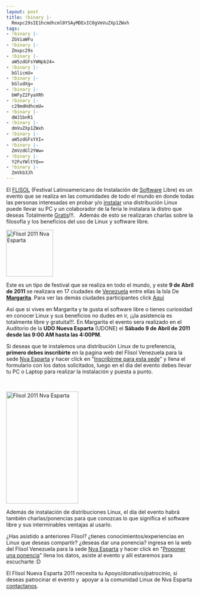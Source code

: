 ```yaml
---
layout: post
title: !binary |-
  Rmxpc29sIE1hcmdhcml0YSAyMDExIC0gVmVuZXp1ZWxh
tags:
- !binary |-
  ZGViaWFu
- !binary |-
  Zmxpc29s
- !binary |-
  aW5zdGFsYWNpb24=
- !binary |-
  bGlicmU=
- !binary |-
  bGludXg=
- !binary |-
  bWFyZ2FyaXRh
- !binary |-
  c29mdHdhcmU=
- !binary |-
  dWJ1bnR1
- !binary |-
  dmVuZXp1ZWxh
- !binary |-
  aW5zdGFsYXI=
- !binary |-
  ZmVzdGl2YWw=
- !binary |-
  Y2FuYWltYQ==
- !binary |-
  ZmVkb3Jh
---
```

El <a title="Web Flisol" rel="nofollow" href="http://www.flisol.org.ve/" target="_blank">FLISOL</a> (Festival Latinoamericano de Instalación de <a title="Software" href="../tag/software/">Software</a> Libre) es un evento que se realiza en las comunidades de todo el mundo en donde todas las personas interesadas en probar y/o <a title="instalar" href="../tag/instalar/">instalar</a> una distribución Linux puede llevar su PC y un colaborador de la feria le instalara la distro que deseas Totalmente <a title="Gratis" href="../tag/gratis/">Gratis</a>!!!.   Además de esto se realizaran charlas sobre la filosofía y los beneficios del uso de Linux y software libre.

<a href="http://blog.jam.net.ve/imagenes/uploads/2011/03/flisol2011.png"><img class="aligncenter size-full wp-image-704" title="flisol2011" src="http://blog.jam.net.ve/imagenes/uploads/2011/03/flisol2011.png" alt="Flisol 2011 Nva Esparta" width="125" height="125" /></a>

Este es un tipo de festival que se realiza en todo el mundo, y este <strong>9 de Abril de 2011</strong> se realizara en 17 ciudades de <a title="Venezuela" href="../tag/venezuela/">Venezuela</a> entre ellas la Isla De <strong><a title="Margarita" href="../tag/margarita/">Margarita</a></strong>. Para ver las demás ciudades participantes click <a rel="nofollow" href="http://flisol.org.ve/ciudades/">Aqui</a>

Así que si vives en Margarita y te gusta el software libre o tienes  curiosidad en conocer Linux y sus beneficios no dudes en ir, ¡¡¡la  asistencia es totalmente libre y gratuita!!!. En Margarita el evento sera realizado en el Auditorio de la <strong>UDO Nueva Esparta</strong> (UDONE) el <strong>Sábado 9 de Abril de 2011 desde las 9:00 AM hasta las 4:00PM</strong>.

Si deseas que te instalemos una distribución Linux de tu preferencia, <strong>primero debes inscribirte</strong> en la pagina web del Flisol Venezuela para la sede <a href="http://registro.flisol.org.ve/sedes/ver/41" target="_blank">Nva Esparta</a> y hacer click en "<a href="http://registro.flisol.org.ve/sede/41/agrega" target="_blank">Inscribirme para esta sede</a>" y llena el formulario con los datos solicitados, luego en el dia del evento debes llevar tu PC o Laptop para realizar la instalación y puesta a punto.

&nbsp;

<a href="http://blog.jam.net.ve/imagenes/uploads/2011/03/Picture124.png"><img class="aligncenter size-medium wp-image-705" title="Picture124" src="http://blog.jam.net.ve/imagenes/uploads/2011/03/Picture124-193x300.png" alt="Flisol 2011 Nva Esparta" width="193" height="300" /></a>

Además de instalación de distribuciones Linux, el día del evento habrá también charlas/ponencias para que conozcas lo que significa el software libre y sus interminables ventajas al usarlo.

¿Has asistido a anteriores Flisol? ¿tienes conocimientos/experiencias en Linux que deseas compartir? ¿deseas dar una ponencia? ingresa en la web del Flisol Venezuela para la sede <a href="http://registro.flisol.org.ve/sedes/ver/41" target="_blank">Nva Esparta</a> y hacer click en "<a href="http://registro.flisol.org.ve/sede/41/agrega/ponente" target="_blank">Proponer una ponencia</a>" llena los datos, asiste al evento y allí estaremos para escucharte :D

El Flisol Nueva Esparta 2011 necesita tu Apoyo/donativo/patrocinio, si deseas patrocinar el evento y  apoyar a la comunidad Linux de Nva Esparta <a title="contactame" href="http://blog.jam.net.ve/contactanos/" target="_blank">contactanos</a>.

&nbsp;
